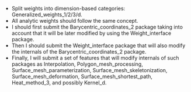 * Split weights into dimension-based categories: Generalized_weights_1/2/3/d.
* All analytic weights should follow the same concept.
* I should first submit the Barycentric_coordinates_2 package taking into account that
  it will be later modified by using the Weight_interface package.
* Then I should submit the Weight_interface package that will also modify the internals
  of the Barycentric_coordinates_2 package.
* Finally, I will submit a set of features that will modify internals of such packages
  as Interpolation, Polygon_mesh_processing, Surface_mesh_parameterization, Surface_mesh_skeletonization,
  Surface_mesh_deformation, Surface_mesh_shortest_path, Heat_method_3, and possibly Kernel_d.
